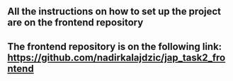 ## All the instructions on how to set up the project are on the frontend repository
## The frontend repository is on the following link: https://github.com/nadirkalajdzic/jap_task2_frontend
